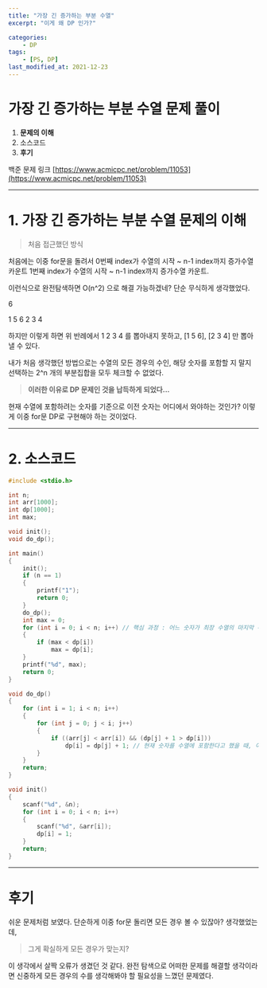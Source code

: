 ```yaml
---
title: "가장 긴 증가하는 부분 수열"
excerpt: "이게 왜 DP 인가?"

categories:
    - DP
tags:
    - [PS, DP]
last_modified_at: 2021-12-23 
---
```

# 가장 긴 증가하는 부분 수열 문제 풀이
1. **문제의 이해**
2. 소스코드
3. **후기**

백준 문제 링크 [https://www.acmicpc.net/problem/11053](https://www.acmicpc.net/problem/11053)


---

# 1. 가장 긴 증가하는 부분 수열 문제의 이해

> 처음 접근했던 방식

처음에는 이중 for문을 돌려서 0번째 index가 수열의 시작 ~ n-1 index까지 증가수열 카운트
1번째 index가 수열의 시작 ~ n-1 index까지 증가수열 카운트.

이런식으로 완전탐색하면 O(n^2) 으로 해결 가능하겠네? 단순 무식하게 생각했었다.

6

1 5 6 2 3 4

하지만 이렇게 하면 위 반례에서 1 2 3 4 를 뽑아내지 못하고, [1 5 6], [2 3 4] 만 뽑아낼 수 있다.

내가 처음 생각했던 방법으로는 수열의 모든 경우의 수인, 해당 숫자를 포함할 지 말지 선택하는 2^n 개의 부분집합을 모두 체크할 수 없었다.

>**이러한 이유로 DP 문제인 것을 납득하게 되었다...**

현재 수열에 포함하려는 숫자를 기준으로 이전 숫자는 어디에서 와야하는 것인가?
이렇게 이중 for문 DP로 구현해야 하는 것이었다.


---

# 2. 소스코드

```c
#include <stdio.h>

int n;
int arr[1000];
int dp[1000];
int max;

void init();
void do_dp();

int main()
{
	init();
	if (n == 1)
	{
		printf("1");
		return 0;
	}
	do_dp();
	int max = 0;
	for (int i = 0; i < n; i++) // 핵심 과정 : 어느 숫자가 최장 수열의 마지막 수인지 골라내야함.
	{
		if (max < dp[i])
			max = dp[i];
	}
	printf("%d", max);
	return 0;
}

void do_dp()
{
	for (int i = 1; i < n; i++)
	{
		for (int j = 0; j < i; j++)
		{
			if ((arr[j] < arr[i]) && (dp[j] + 1 > dp[i]))
				dp[i] = dp[j] + 1; // 현재 숫자를 수열에 포함한다고 했을 때, 이전 숫자가 무엇인가?!
		}
	}
	return;
}

void init()
{
	scanf("%d", &n);
	for (int i = 0; i < n; i++)
	{
		scanf("%d", &arr[i]);
		dp[i] = 1;
	}
	return;
}
```


---

# 후기

쉬운 문제처럼 보였다. 단순하게 이중 for문 돌리면 모든 경우 볼 수 있잖아? 생각했었는데,

>그게 확실하게 모든 경우가 맞는지?

이 생각에서 살짝 오류가 생겼던 것 같다. 완전 탐색으로 어떠한 문제를 해결할 생각이라면 신중하게 모든 경우의 수를 생각해봐야 할 필요성을 느꼈던 문제였다.